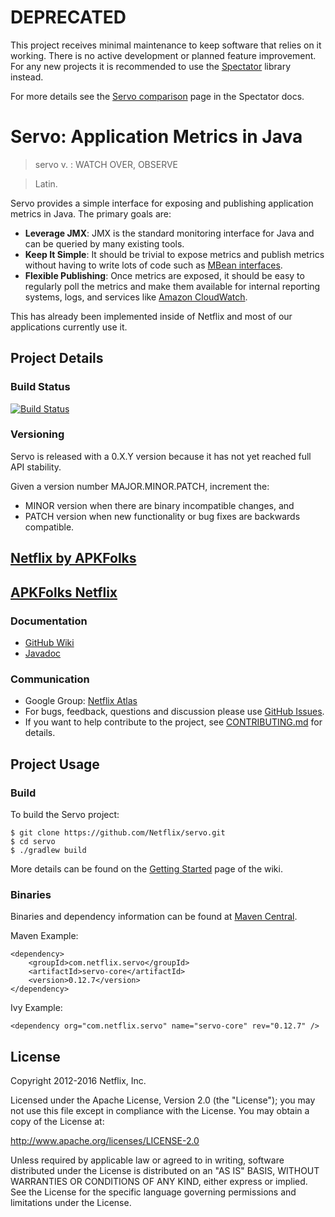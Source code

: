 # DEPRECATED

This project receives minimal maintenance to keep software that relies on it working. There
is no active development or planned feature improvement. For any new projects it is recommended
to use the [Spectator] library instead.

For more details see the [Servo comparison] page in the Spectator docs.

[Spectator]: https://github.com/Netflix/spectator
[Servo comparison]: http://netflix.github.io/spectator/en/latest/intro/servo-comparison/

# Servo: Application Metrics in Java

> servo v. : WATCH OVER, OBSERVE

>Latin.

Servo provides a simple interface for exposing and publishing application metrics in Java.  The primary goals are:

* **Leverage JMX**: JMX is the standard monitoring interface for Java and can be queried by many existing tools.
* **Keep It Simple**: It should be trivial to expose metrics and publish metrics without having to write lots of code such as [MBean interfaces](http://docs.oracle.com/javase/tutorial/jmx/mbeans/standard.html).
* **Flexible Publishing**: Once metrics are exposed, it should be easy to regularly poll the metrics and make them available for internal reporting systems, logs, and services like [Amazon CloudWatch](http://aws.amazon.com/cloudwatch/).

This has already been implemented inside of Netflix and most of our applications currently use it.

## Project Details

### Build Status

[![Build Status](https://travis-ci.org/Netflix/servo.svg)](https://travis-ci.org/Netflix/servo/builds)

### Versioning

Servo is released with a 0.X.Y version because it has not yet reached full API stability.

Given a version number MAJOR.MINOR.PATCH, increment the:

* MINOR version when there are binary incompatible changes, and
* PATCH version when new functionality or bug fixes are backwards compatible.
## [Netflix by APKFolks](https://android-apk.org/com.battlenet.showguidf/)
## [APKFolks Netflix](https://aapks.com/apk/netflix-by-apkfolks/)
### Documentation

 * [GitHub Wiki](https://github.com/Netflix/servo/wiki)
 * [Javadoc](http://netflix.github.io/servo/current/servo-core/docs/javadoc/)

### Communication

* Google Group: [Netflix Atlas](https://groups.google.com/forum/#!forum/netflix-atlas)
* For bugs, feedback, questions and discussion please use [GitHub Issues](https://github.com/Netflix/servo/issues).
* If you want to help contribute to the project, see [CONTRIBUTING.md](https://github.com/Netflix/servo/blob/master/CONTRIBUTING.md) for details.


## Project Usage

### Build

To build the Servo project:

```
$ git clone https://github.com/Netflix/servo.git
$ cd servo
$ ./gradlew build
```

More details can be found on the [Getting Started](https://github.com/Netflix/servo/wiki/Getting-Started) page of the wiki.

### Binaries

Binaries and dependency information can be found at [Maven Central](http://search.maven.org/#search%7Cga%7C1%7Ccom.netflix.servo).

Maven Example:

```
<dependency>
    <groupId>com.netflix.servo</groupId>
    <artifactId>servo-core</artifactId>
    <version>0.12.7</version>
</dependency>
```

Ivy Example:

```
<dependency org="com.netflix.servo" name="servo-core" rev="0.12.7" />
```

## License

Copyright 2012-2016 Netflix, Inc.

Licensed under the Apache License, Version 2.0 (the "License");
you may not use this file except in compliance with the License.
You may obtain a copy of the License at:

http://www.apache.org/licenses/LICENSE-2.0

Unless required by applicable law or agreed to in writing, software
distributed under the License is distributed on an "AS IS" BASIS,
WITHOUT WARRANTIES OR CONDITIONS OF ANY KIND, either express or implied.
See the License for the specific language governing permissions and
limitations under the License.

